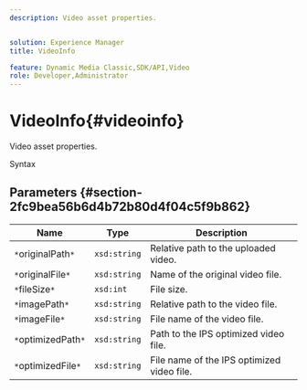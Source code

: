 ```yaml
---
description: Video asset properties.


solution: Experience Manager
title: VideoInfo

feature: Dynamic Media Classic,SDK/API,Video
role: Developer,Administrator
---
```


# VideoInfo{#videoinfo}

Video asset properties.

 Syntax 

## Parameters {#section-2fc9bea56b6d4b72b80d4f04c5f9b862}

|  Name  | Type  | Description  |
|---|---|---|
|  `*`originalPath`*`  | `xsd:string`  | Relative path to the uploaded video.  |
|  `*`originalFile`*`  | `xsd:string`  | Name of the original video file.  |
|  `*`fileSize`*`  | `xsd:int`  | File size.  |
|  `*`imagePath`*`  | `xsd:string`  | Relative path to the video file.  |
|  `*`imageFile`*`  | `xsd:string`  | File name of the video file.  |
|  `*`optimizedPath`*`  | `xsd:string`  | Path to the IPS optimized video file.  |
|  `*`optimizedFile`*`  | `xsd:string`  | File name of the IPS optimized video file.  |

